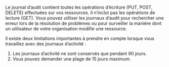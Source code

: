 Le journal d’audit contient toutes les opérations d’écriture (PUT, POST, DELETE) effectuées sur vos ressources. Il n’inclut pas les opérations de lecture (GET). Vous pouvez utiliser les journaux d’audit pour rechercher une erreur lors de la résolution de problèmes ou pour surveiller la manière dont un utilisateur de votre organisation modifie une ressource.

Il existe deux limitations importantes à prendre en compte lorsque vous travaillez avec des journaux d’activité :

1. Les journaux d’activité ne sont conservés que pendant 90 jours.
2. Vous pouvez demander une plage de 15 jours maximum.

<!---HONumber=AcomDC_0824_2016-->